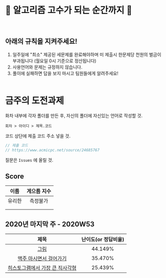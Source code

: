 🤜 알고리즘 고수가 되는 순간까지 🤛
===========
<br>

아래의 규칙을 지켜주세요!
----------

1. 일주일에 "최소" 제공된 세문제를 완료해야하며 미 제출시 한문제당 천원의 벌금이 부과됩니다 (월요일 0시 기준으로 정산됩니다)
2. 사용언어와 문제는 규정하지 않습니다.
3. 풀이에 실패하면 답을 보지 마시고 팀원들에게 알려주세요!
<br><br>



금주의 도전과제
===========

화차 내부에 각자 폴더를 만든 후, 자신의 폴더에 자신있는 언어로 작성할 것.

`회차 > 아이디 > 제목.코드`


코드 상단에 제출 코드 주소 넣을 것.

```swift
// 제출 코드
// https://www.acmicpc.net/source/24685767
```

질문은 `Issues` 에 올릴 것.


Score
-----
| 이름 | 게으름 지수 |
|:------:|:-----:|
| 유리한 | 측정불가 |
|  | |
|  | |


2020년 마지막 주 - 2020W53
--------------

| 제목 | 난이도(or 정답비율) |
|:------:|:-----:|
| [그림](https://www.acmicpc.net/problem/1926) | 44.149% |
| [맥주 마시면서 걸어가기](https://www.acmicpc.net/problem/9205) | 35.470% |
| [히스토그램에서 가장 큰 직사각형](https://www.acmicpc.net/problem/6549) | 25.439% |



